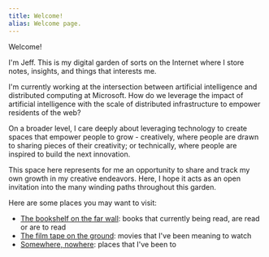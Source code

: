 ```yaml
---
title: Welcome!
alias: Welcome page.
---
```

Welcome!

I'm Jeff. This is my digital garden of sorts on the Internet where I store notes, insights, and things that interests me.

I'm currently working at the intersection between artificial intelligence and distributed computing at Microsoft. How do we leverage the impact of artificial intelligence with the scale of distributed infrastructure to empower residents of the web?

On a broader level, I care deeply about leveraging technology to create spaces that empower people to grow - creatively, where people are drawn to sharing pieces of their creativity; or technically, where people are inspired to build the next innovation.

This space here represents for me an opportunity to share and track my own growth in my creative endeavors. Here, I hope it acts as an open invitation into the many winding paths throughout this garden.

Here are some places you may want to visit:

- [The bookshelf on the far wall](/content/books.md): books that currently being read, are read or are to read
- [The film tape on the ground](/content/movies.md): movies that I've been meaning to watch
- [Somewhere, nowhere](content/travels.md): places that I've been to 
